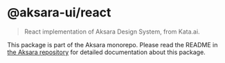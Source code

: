 # @aksara-ui/react

> React implementation of Aksara Design System, from Kata.ai.

This package is part of the Aksara monorepo. Please read the README in [the Aksara repository](https://github.com/kata-ai/wicara) for detailed documentation about this package.
